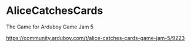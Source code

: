 # AliceCatchesCards
The Game for Arduboy Game Jam 5

https://community.arduboy.com/t/alice-catches-cards-game-jam-5/9223
